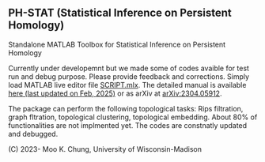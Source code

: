 ## PH-STAT (Statistical Inference on Persistent Homology)

Standalone MATLAB Toolbox for Statistical Inference on Persistent Homology

Currently under developemnt but we made some of codes avaible for test run and debug purpose. Please provide feedback and corrections. Simply load MATLAB live editor file [SCRIPT.mlx](https://github.com/laplcebeltrami/PH-STAT/blob/main/SCRIPT.mlx). The detailed manual is available [here (last updated on Feb, 2025)](https://github.com/laplcebeltrami/PH-STAT/blob/main/PH-STAT.pdf) or as arXiv at [arXiv:2304.05912](http://arxiv.org/abs/2304.05912). 

The package can perform the following topological tasks: Rips filtration, graph fltration, topological clustering, topological embedding. About 80% of functionalities are not implmented yet. The codes are constnatly updated and debugged. 


(C) 2023- Moo K. Chung, University of Wisconsin-Madison


